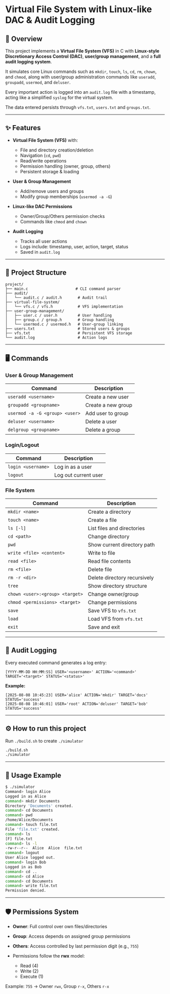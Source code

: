 # Virtual File System with Linux-like DAC & Audit Logging

## 📌 Overview

This project implements a **Virtual File System (VFS)** in C with **Linux-style Discretionary Access Control (DAC)**, **user/group management**, and a **full audit logging system**.

It simulates core Linux commands such as `mkdir`, `touch`, `ls`, `cd`, `rm`, `chown`, and `chmod`, along with user/group administration commands like `useradd`, `groupadd`, `usermod`, and `deluser`.

Every important action is logged into an `audit.log` file with a timestamp, acting like a simplified `syslog` for the virtual system.

The data entered persists through `vfs.txt`, `users.txt` and `groups.txt`.

---

## ✨ Features

* **Virtual File System (VFS)** with:

  * File and directory creation/deletion
  * Navigation (`cd`, `pwd`)
  * Read/write operations
  * Permission handling (owner, group, others)
  * Persistent storage & loading
* **User & Group Management**

  * Add/remove users and groups
  * Modify group memberships (`usermod -a -G`)
* **Linux-like DAC Permissions**

  * Owner/Group/Others permission checks
  * Commands like `chmod` and `chown`
* **Audit Logging**

  * Tracks all user actions
  * Logs include: timestamp, user, action, target, status
  * Saved in `audit.log`

---

## 📂 Project Structure

```
project/
├── main.c                     # CLI command parser
├── audit/
│   └── audit.c / audit.h       # Audit trail
├── virtual-file-system/
│   └── vfs.c / vfs.h           # VFS implementation
├── user-group-management/
│   ├── user.c / user.h         # User handling
│   ├── group.c / group.h       # Group handling
│   └── usermod.c / usermod.h   # User-group linking
├── users.txt                   # Stored users & groups
├── vfs.txt                     # Persistent VFS storage
└── audit.log                   # Action logs
```

---

## 🖥️ Commands

### **User & Group Management**

| Command                        | Description        |
| ------------------------------ | ------------------ |
| `useradd <username>`           | Create a new user  |
| `groupadd <groupname>`         | Create a new group |
| `usermod -a -G <group> <user>` | Add user to group  |
| `deluser <username>`           | Delete a user      |
| `delgroup <groupname>`         | Delete a group     |

### **Login/Logout**

| Command            | Description          |
| ------------------ | -------------------- |
| `login <username>` | Log in as a user     |
| `logout`           | Log out current user |

### **File System**

| Command                         | Description                  |
| ------------------------------- | ---------------------------- |
| `mkdir <name>`                  | Create a directory           |
| `touch <name>`                  | Create a file                |
| `ls [-l]`                       | List files and directories   |
| `cd <path>`                     | Change directory             |
| `pwd`                           | Show current directory path  |
| `write <file> <content>`        | Write to file                |
| `read <file>`                   | Read file contents           |
| `rm <file>`                     | Delete file                  |
| `rm -r <dir>`                   | Delete directory recursively |
| `tree`                          | Show directory structure     |
| `chown <user>:<group> <target>` | Change owner/group           |
| `chmod <permissions> <target>`  | Change permissions           |
| `save`                          | Save VFS to `vfs.txt`        |
| `load`                          | Load VFS from `vfs.txt`      |
| `exit`                          | Save and exit                |

---

## 📜 Audit Logging

Every executed command generates a log entry:

```
[YYYY-MM-DD HH:MM:SS] USER='<username>' ACTION='<command>' TARGET='<target>' STATUS='<status>'
```

**Example:**

```
[2025-08-08 10:45:23] USER='alice' ACTION='mkdir' TARGET='docs' STATUS='success'
[2025-08-08 10:46:01] USER='root' ACTION='deluser' TARGET='bob' STATUS='success'
```

---

## ⚙️ How to run this project

Run `./build.sh` to create `./simulator`
```bash
./build.sh
./simulator
```

---

## 🚀 Usage Example

```bash
$ ./simulator
Command> login Alice
Logged in as Alice
command> mkdir Documents
Directory 'Documents' created.
command> cd Documents
command> pwd
/home/Alice/Documents
command> touch file.txt 
File 'file.txt' created.
command> ls
[F] file.txt
command> ls -l
-rw-r--r--  Alice  Alice  file.txt
command> logout
User Alice logged out.
command> login Bob
Logged in as Bob
command> cd ..
command> cd Alice
command> cd Documents
command> write file.txt
Permission denied.

```

---

## 🛡️ Permissions System

* **Owner**: Full control over own files/directories
* **Group**: Access depends on assigned group permissions
* **Others**: Access controlled by last permission digit (e.g., `755`)
* Permissions follow the **rwx** model:

  * Read (4)
  * Write (2)
  * Execute (1)

Example: `755` → Owner `rwx`, Group `r-x`, Others `r-x`

